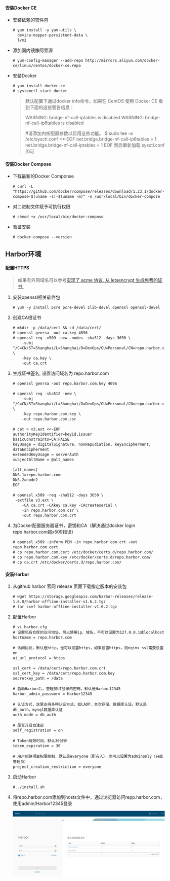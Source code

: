 #### 安装Docker CE

* 安装依赖的软件包

  ```shell
  # yum install -y yum-utils \
    device-mapper-persistent-data \
    lvm2
  ```

* 添加国内镜像阿里源

  ```shell
  # yum-config-manager --add-repo http://mirrors.aliyun.com/docker-ce/linux/centos/docker-ce.repo
  ```

* 安装Docker

  ```shell
  # yum install docker-ce
  # systemctl start docker
  ```

  > 默认配置下通过docker info命令，如果在 CentOS 使用 Docker CE 看到下面的这些警告信息：
  >
  > WARNING: bridge-nf-call-iptables is disabled
  > WARNING: bridge-nf-call-ip6tables is disabled
  >
  > #请添加内核配置参数以启用这些功能。
  > $ sudo tee -a /etc/sysctl.conf <<-EOF
  > net.bridge.bridge-nf-call-ip6tables = 1
  > net.bridge.bridge-nf-call-iptables = 1
  > EOF
  > 然后重新加载 sysctl.conf 即可

#### 安装Docker Compose

* 下载最新的Docker Componse

  ```shell
  # curl -L "https://github.com/docker/compose/releases/download/1.23.1/docker-compose-$(uname -s)-$(uname -m)" -o /usr/local/bin/docker-compose
  ```

* 对二进制文件赋予可执行权限

  ```shell
  # chmod +x /usr/local/bin/docker-compose
  ```

* 验证安装

  ```shell
  # docker-compose --version
  ```

## Harbor环境

#### 配置HTTPS

> 如果有外网域名可以参考[实现了 acme 协议, 从 letsencrypt 生成免费的证书. ](https://github.com/Neilpang/acme.sh)

1. 安装openssl相关软件包

   ```shell
   # yum -y install pcre pcre-devel zlib-devel openssl openssl-devel
   ```

2. 创建CA根证书

   ```shell
   # mkdir -p /data/cert && cd /data/cert/
   # openssl genrsa -out ca.key 4096
   # openssl req -x509 -new -nodes -sha512 -days 3650 \
       -subj "/C=CN/ST=Shanghai/L=Shanghai/O=DevOps/OU=Personal/CN=repo.harbor.com" \
       -key ca.key \
       -out ca.crt
   ```

3. 生成证书签名, 设置访问域名为 repo.harbor.com

   ```shell
   # openssl genrsa -out repo.harbor.com.key 4096
   
   # openssl req -sha512 -new \
       -subj "/C=CN/ST=Shanghai/L=Shanghai/O=DevOps/OU=Personal/CN=repo.harbor.com" \
       -key repo.harbor.com.key \
       -out repo.harbor.com.csr
   
   # cat > v3.ext <<-EOF
   authorityKeyIdentifier=keyid,issuer
   basicConstraints=CA:FALSE
   keyUsage = digitalSignature, nonRepudiation, keyEncipherment, dataEncipherment
   extendedKeyUsage = serverAuth 
   subjectAltName = @alt_names
   
   [alt_names]
   DNS.1=repo.harbor.com
   DNS.2=node2
   EOF
   
   # openssl x509 -req -sha512 -days 3650 \
   	-extfile v3.ext \
       -CA ca.crt -CAkey ca.key -CAcreateserial \
       -in repo.harbor.com.csr \
       -out repo.harbor.com.crt
   ```

4. 为Docker配置服务器证书，密钥和CA（解决通过docker login repo.harbor.com报x509错误）

   ```shell
   # openssl x509 -inform PEM -in repo.harbor.com.crt -out repo.harbor.com.cert
   # cp repo.harbor.com.cert /etc/docker/certs.d/repo.harbor.com/
   # cp repo.harbor.com.key /etc/docker/certs.d/repo.harbor.com/
   # cp ca.crt /etc/docker/certs.d/repo.harbor.com/
   ```

#### 安装Harbor

1. 从github harbor 官网 release 页面下载指定版本的安装包

   ```shell
   # wget https://storage.googleapis.com/harbor-releases/release-1.6.0/harbor-offline-installer-v1.6.2.tgz
   # tar zxvf harbor-offline-installer-v1.6.2.tgz
   ```

2. 配置Harbor

   ```shell
   # vi harbor.cfg
   # 设置私有仓库的访问地址，可以使用ip、域名，不可以设置为127.0.0.1或localhost
   hostname = repo.harbor.com
   
   # 访问协议，默认是http，也可以设置https，如果设置https，则nginx ssl需要设置on
   ui_url_protocol = https
   
   ssl_cert = /data/cert/repo.harbor.com.crt
   ssl_cert_key = /data/cert/repo.harbor.com.key
   secretkey_path = /data
   
   # 启动Harbor后，管理员UI登录的密码，默认是Harbor12345
   harbor_admin_password = Harbor12345
   
   # 认证方式，这里支持多种认证方式，如LADP、本次存储、数据库认证。默认是db_auth，mysql数据库认证
   auth_mode = db_auth
   
   # 是否开启自注册
   self_registration = on
   
   # Token有效时间，默认30分钟
   token_expiration = 30
   
   # 用户创建项目权限控制，默认是everyone（所有人），也可以设置为adminonly（只能管理员）
   project_creation_restriction = everyone
   ```

3. 启动Harbor

   ```shell
   # ./install.sh
   ```

4. 将repo.harbor.com添加到hosts文件中，通过浏览器访问repp.harbor.com，使用admin/Harbor12345登录

   ![Harbor登录](../../images/harbor-login.png)

